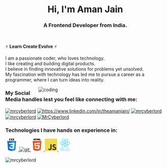 <h1 align="center">Hi, I'm Aman Jain</h1>
<h3 align="center">A Frontend Developer from India.</h3> <br>

⚡ **Learn Create Evolve** ⚡

I am a passionate coder, who loves technology. <br>
I like creating and building digital products. <br>
I believe in finding innovative solutions for problems yet unsolved. <br>
My fascination with technology has led me to pursue a career as a programmer, where I can turn ideas into reality. <br>



<img align="right" alt="coding" width="400" src="https://gifdb.com/images/file/animated-man-computer-coding-nae6mec378lsg1i3.gif">



<h3 align="left">
My Social Media handles lest you feel like connecting with me:</h3>
<p align="left">
<a href="https://twitter.com/mrcyberlord" target="blank"><img align="center" src="https://raw.githubusercontent.com/rahuldkjain/github-profile-readme-generator/master/src/images/icons/Social/twitter.svg" alt="mrcyberlord" height="30" width="40" /></a>
<a href="https://www.linkedin.com/in/theamanjain/" target="blank"><img align="center" src="https://raw.githubusercontent.com/rahuldkjain/github-profile-readme-generator/master/src/images/icons/Social/linked-in-alt.svg" alt="https://www.linkedin.com/in/theamanjain/" height="30" width="40" /></a>
<a href="https://instagram.com/mrcyberlord" target="blank"><img align="center" src="https://raw.githubusercontent.com/rahuldkjain/github-profile-readme-generator/master/src/images/icons/Social/instagram.svg" alt="mrcyberlord" height="30" width="40" /></a>
<a href="https://www.leetcode.com/mrcyberlord" target="blank"><img align="center" src="https://raw.githubusercontent.com/rahuldkjain/github-profile-readme-generator/master/src/images/icons/Social/leet-code.svg" alt="mrcyberlord" height="30" width="40" /></a>
<a href="https://www.hackerrank.com/MrCyberlord" target="blank"><img align="center" src="https://raw.githubusercontent.com/rahuldkjain/github-profile-readme-generator/master/src/images/icons/Social/hackerearth.svg" alt="MrCyberlord" height="30" width="40" /></a>
</p>

<h3 align="left">Technologies I have hands on experience in:</h3>
<p align="left"> <a href="https://www.w3schools.com/css/" target="_blank" rel="noreferrer"> <img src="https://raw.githubusercontent.com/devicons/devicon/master/icons/css3/css3-original-wordmark.svg" alt="css3" width="40" height="40"/> </a> <a href="https://git-scm.com/" target="_blank" rel="noreferrer"> <img src="https://www.vectorlogo.zone/logos/git-scm/git-scm-icon.svg" alt="git" width="40" height="40"/> </a> <a href="https://www.w3.org/html/" target="_blank" rel="noreferrer"> <img src="https://raw.githubusercontent.com/devicons/devicon/master/icons/html5/html5-original-wordmark.svg" alt="html5" width="40" height="40"/> </a> <a href="https://developer.mozilla.org/en-US/docs/Web/JavaScript" target="_blank" rel="noreferrer"> <img src="https://raw.githubusercontent.com/devicons/devicon/master/icons/javascript/javascript-original.svg" alt="javascript" width="40" height="40"/> </a> <a href="https://reactjs.org/" target="_blank" rel="noreferrer"> <img src="https://raw.githubusercontent.com/devicons/devicon/master/icons/react/react-original-wordmark.svg" alt="react" width="40" height="40"/> </a> </p>

<p><img align="center" src="https://github-readme-stats.vercel.app/api/top-langs?username=mrcyberlord&show_icons=true&locale=en&layout=compact" alt="mrcyberlord" /></p>
